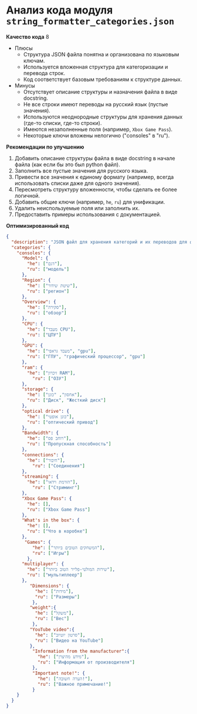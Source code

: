 # Анализ кода модуля `string_formatter_categories.json`

**Качество кода**
8
-   Плюсы
    -   Структура JSON файла понятна и организована по языковым ключам.
    -   Используется вложенная структура для категоризации и перевода строк.
    -   Код соответствует базовым требованиям к структуре данных.
-   Минусы
    -   Отсутствует описание структуры и назначения файла в виде docstring.
    -   Не все строки имеют переводы на русский язык (пустые значения).
    -   Используются неоднородные структуры для хранения данных (где-то списки, где-то строки).
    -   Имеются незаполненные поля (например, `Xbox Game Pass`).
    -   Некоторые ключи вложены нелогично ("consoles" в "ru").

**Рекомендации по улучшению**

1.  Добавить описание структуры файла в виде docstring в начале файла (как если бы это был python файл).
2.  Заполнить все пустые значения для русского языка.
3.  Привести все значения к единому формату (например, всегда использовать списки даже для одного значения).
4.  Пересмотреть структуру вложенности, чтобы сделать ее более логичной.
5.  Добавить общие ключи (например, `he`, `ru`) для унификации.
6.  Удалить неиспользуемые поля или заполнить их.
7.  Предоставить примеры использования с документацией.

**Оптимизированный код**

```json
{
  "description": "JSON файл для хранения категорий и их переводов для форматирования строк.",
  "categories": {
    "consoles": {
      "Model": {
        "he": ["דגם"],
        "ru": ["модель"]
      },
      "Region": {
        "he": ["שיטת שידור"],
        "ru": ["регион"]
      },
      "Overview": {
        "he": ["סקירה"],
        "ru": ["обзор"]
      },
      "CPU": {
        "he": ["מעבד CPU"],
        "ru": ["ЦПУ"]
      },
      "GPU": {
        "he": ["מעבד גראפי", "gpu"],
        "ru": ["ГПУ", "графический процессор", "gpu"]
      },
      "ram": {
        "he": ["זיכרון RAM"],
          "ru": ["ОЗУ"]
      },
      "storage": {
        "he": ["אחסון", "כונן"],
        "ru": ["Диск", "Жесткий диск"]
      },
      "optical drive": {
        "he": ["כונן אופטי"],
        "ru": ["оптический привод"]
      },
      "Bandwidth": {
        "he": ["רוחב פס"],
        "ru": ["Пропускная способность"]
      },
      "connections": {
        "he": ["חיבור"],
          "ru": ["Соединения"]
      },
      "streaming": {
        "he": ["הזרמת וידאו"],
          "ru": ["Стриминг"]
      },
      "Xbox Game Pass": {
        "he": [],
        "ru": ["Xbox Game Pass"]
      },
      "What's in the box": {
        "he": [],
        "ru": ["Что в коробке"]
      },
       "Games": {
          "he": ["המשחקים הטובים ביותר"],
          "ru": ["Игры"]
        },
      "multiplayer": {
        "he": ["שירות המולטי-פלייר הטוב ביותר"],
        "ru": ["мультиплеер"]
      },
         "Dimensions": {
           "he": ["מידות"],
           "ru": ["Размеры"]
          },
         "weight":{
           "he": ["משקל"],
           "ru": ["Вес"]
          },
         "YouTube video":{
           "he": ["סרטון יוטיוב"],
           "ru": ["Видео на YouTube"]
         },
          "Information from the manufacturer":{
            "he": ["מידע מהיצרן"],
            "ru": ["Информация от производителя"]
          },
          "Important note!": {
            "he": ["הערה חשובה!"],
            "ru": ["Важное примечание!"]
          }
    }
  }
}
```